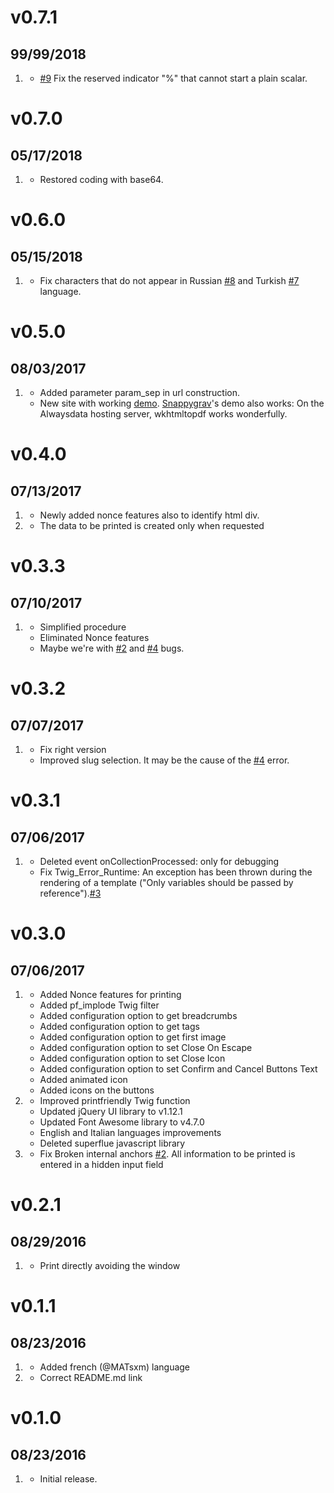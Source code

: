 # v0.7.1
## 99/99/2018

1. [](#bugfix)
    * [#9](https://github.com/iusvar/grav-plugin-printfriendly/issues/9) Fix the reserved indicator "%" that cannot start a plain scalar.
    
# v0.7.0
## 05/17/2018

1. [](#improved)
    * Restored coding with base64.

# v0.6.0
## 05/15/2018

1. [](#bugfix)
    * Fix characters that do not appear in Russian [#8](https://github.com/iusvar/grav-plugin-printfriendly/issues/8) and Turkish [#7](https://github.com/iusvar/grav-plugin-printfriendly/issues/7) language. 

# v0.5.0
## 08/03/2017

1. [](#improved)
    * Added parameter param_sep in url construction.
    * New site with working [demo](http://iusvar.alwaysdata.net/grav/). [Snappygrav](https://github.com/iusvar/grav-plugin-snappygrav)'s demo also works: On the Alwaysdata hosting server, wkhtmltopdf works wonderfully.

# v0.4.0
## 07/13/2017

1. [](#new)
    * Newly added nonce features also to identify html div.
1. [](#bugfix)
    * The data to be printed is created only when requested

# v0.3.3
## 07/10/2017

1. [](#bugfix)
    * Simplified procedure
    * Eliminated Nonce features
    * Maybe we're with [#2](https://github.com/iusvar/grav-plugin-printfriendly/issues/2) and [#4](https://github.com/iusvar/grav-plugin-printfriendly/issues/4) bugs.

# v0.3.2
## 07/07/2017

1. [](#bugfix)
    * Fix right version
    * Improved slug selection. It may be the cause of the [#4](https://github.com/iusvar/grav-plugin-printfriendly/issues/4) error.

# v0.3.1
## 07/06/2017

1. [](#bugfix)
    * Deleted event onCollectionProcessed: only for debugging
    * Fix Twig_Error_Runtime: An exception has been thrown during the rendering of a template ("Only variables should be passed by reference").[#3](https://github.com/iusvar/grav-plugin-printfriendly/issues/3)

# v0.3.0
## 07/06/2017

1. [](#new)
    * Added Nonce features for printing
    * Added pf_implode Twig filter
    * Added configuration option to get breadcrumbs
    * Added configuration option to get tags
    * Added configuration option to get first image
    * Added configuration option to set Close On Escape
    * Added configuration option to set Close Icon
    * Added configuration option to set Confirm and Cancel Buttons Text
    * Added animated icon
    * Added icons on the buttons
1. [](#improved)
    * Improved printfriendly Twig function
    * Updated jQuery UI library to v1.12.1
    * Updated Font Awesome library to v4.7.0
    * English and Italian languages improvements
    * Deleted superflue javascript library
1. [](#bugfix)
    * Fix Broken internal anchors [#2](https://github.com/iusvar/grav-plugin-printfriendly/issues/2). All information to be printed is entered in a hidden input field

# v0.2.1
## 08/29/2016

1. [](#improved)
    * Print directly avoiding the window

# v0.1.1
## 08/23/2016

1. [](#improved)
    * Added french (@MATsxm) language
1. [](#bugfix)
    * Correct README.md link

# v0.1.0
##  08/23/2016

1. [](#new)
    * Initial release.
